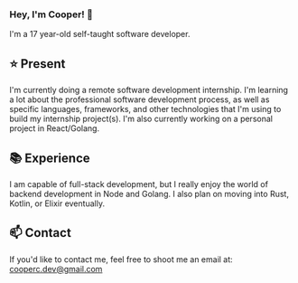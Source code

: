 ### Hey, I'm Cooper! 👋

I'm a 17 year-old self-taught software developer.

## ⭐️ Present

I'm currently doing a remote software development internship. I'm learning a lot about the professional software development process, as well as specific languages, frameworks, and other technologies that I'm using to build my internship project(s). I'm also currently working on a personal project in React/Golang.

## 📚 Experience

I am capable of full-stack development, but I really enjoy the world of backend development in Node and Golang. I also plan on moving into Rust, Kotlin, or Elixir eventually.

## 📫 Contact

If you'd like to contact me, feel free to shoot me an email at: cooperc.dev@gmail.com
